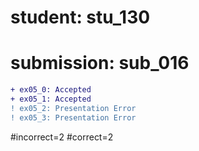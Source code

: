 # student: stu_130
# submission: sub_016

```diff
+ ex05_0: Accepted
+ ex05_1: Accepted
! ex05_2: Presentation Error
! ex05_3: Presentation Error
```
#incorrect=2
#correct=2
